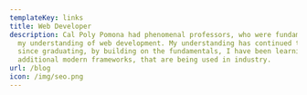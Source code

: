 ```yaml
---
templateKey: links
title: Web Developer
description: Cal Poly Pomona had phenomenal professors, who were fundamental in
  my understanding of web development. My understanding has continued to grow
  since graduating, by building on the fundamentals, I have been learning
  additional modern frameworks, that are being used in industry.
url: /blog
icon: /img/seo.png
---
```

